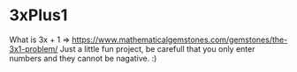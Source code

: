 # 3xPlus1
What is 3x + 1 => https://www.mathematicalgemstones.com/gemstones/the-3x1-problem/
Just a little fun project, be carefull that you only enter numbers and they cannot be nagative.
:)
